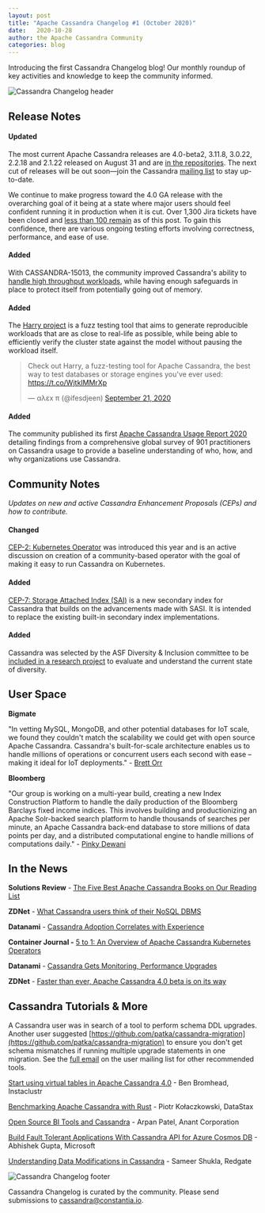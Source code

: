 ```yaml
---
layout: post
title: "Apache Cassandra Changelog #1 (October 2020)"
date:   2020-10-28 
author: the Apache Cassandra Community
categories: blog
---
```


Introducing the first Cassandra Changelog blog! Our monthly roundup of key activities and knowledge to keep the community informed. 

![Cassandra Changelog header](/img/changelog_header.jpg "image_tooltip")

## Release Notes

#### Updated

The most current Apache Cassandra releases are 4.0-beta2, 3.11.8, 3.0.22, 2.2.18 and 2.1.22 released on August 31 and are [in the repositories](https://cassandra.apache.org/download/). The next cut of releases will be out soon―join the Cassandra [mailing list](https://cassandra.apache.org/community/) to stay up-to-date.

We continue to make progress toward the 4.0 GA release with the overarching goal of it being at a state where major users should feel confident running it in production when it is cut. Over 1,300 Jira tickets have been closed and [less than 100 remain](https://issues.apache.org/jira/projects/CASSANDRA/versions/12346094) as of this post. To gain this confidence, there are various ongoing testing efforts involving correctness, performance, and ease of use.

#### Added

With CASSANDRA-15013, the community improved Cassandra&#39;s ability to [handle high throughput workloads](https://cassandra.apache.org/blog/2020/09/03/improving-resiliency.html), while having enough safeguards in place to protect itself from potentially going out of memory.

#### Added

The [Harry project](https://github.com/apache/cassandra-harry/blob/master/README.md) is a fuzz testing tool that aims to generate reproducible workloads that are as close to real-life as possible, while being able to efficiently verify the cluster state against the model without pausing the workload itself.

<blockquote class="twitter-tweet"><p lang="en" dir="ltr">Check out Harry, a fuzz-testing tool for Apache Cassandra, the best way to test databases or storage engines you&#39;ve ever used: <a href="https://t.co/WjtkIMMrXp">https://t.co/WjtkIMMrXp</a></p>&mdash; αλεx π (@ifesdjeen) <a href="https://twitter.com/ifesdjeen/status/1308036563402719234?ref_src=twsrc%5Etfw">September 21, 2020</a></blockquote> <script async src="https://platform.twitter.com/widgets.js" charset="utf-8"></script>

#### Added

The community published its first [Apache Cassandra Usage Report 2020](https://cassandra.apache.org/blog/2020/09/17/cassandra-usage-report-2020.html) detailing findings from a comprehensive global survey of 901 practitioners on Cassandra usage to provide a baseline understanding of who, how, and why organizations use Cassandra.

## Community Notes

_Updates on new and active Cassandra Enhancement Proposals (CEPs) and how to contribute._

#### Changed

[CEP-2: Kubernetes Operator](https://cwiki.apache.org/confluence/display/CASSANDRA/CEP-2+Kubernetes+Operator) was introduced this year and is an active discussion on creation of a community-based operator with the goal of making it easy to run Cassandra on Kubernetes.

#### Added

[CEP-7: Storage Attached Index (SAI)](https://cwiki.apache.org/confluence/display/CASSANDRA/CEP-7%3A+Storage+Attached+Index) is a new secondary index for Cassandra that builds on the advancements made with SASI. It is intended to replace the existing built-in secondary index implementations.

#### Added

Cassandra was selected by the ASF Diversity &amp; Inclusion committee to be [included in a research project](https://lists.apache.org/thread.html/rfa1673c9f8b42cf286f5fb763eb987eced2bdea1a619358869a49bef%40%3Cdev.cassandra.apache.org%3E) to evaluate and understand the current state of diversity.

## User Space

**Bigmate**

&quot;In vetting MySQL, MongoDB, and other potential databases for IoT scale, we found they couldn&#39;t match the scalability we could get with open source Apache Cassandra. Cassandra&#39;s built-for-scale architecture enables us to handle millions of operations or concurrent users each second with ease – making it ideal for IoT deployments.&quot; - [Brett Orr](https://www.iotcentral.io/blog/how-open-source-apache-cassandra-solved-our-iot-scalability-and-r)

**Bloomberg**

&quot;Our group is working on a multi-year build, creating a new Index Construction Platform to handle the daily production of the Bloomberg Barclays fixed income indices. This involves building and productionizing an Apache Solr-backed search platform to handle thousands of searches per minute, an Apache Cassandra back-end database to store millions of data points per day, and a distributed computational engine to handle millions of computations daily.&quot; - [Pinky Dewani](https://www.techatbloomberg.com/blog/meet-the-team-indices-engineering/)

## In the News

**Solutions Review** - [The Five Best Apache Cassandra Books on Our Reading List](https://solutionsreview.com/data-management/the-five-best-apache-cassandra-books-on-our-reading-list/)

**ZDNet** - [What Cassandra users think of their NoSQL DBMS](https://www.zdnet.com/article/what-cassandra-users-think-of-their-nosql-dbms/)

**Datanami** - [Cassandra Adoption Correlates with Experience](https://www.datanami.com/2020/09/22/cassandra-adoption-correlates-with-experience/)

**Container Journal -** [5 to 1: An Overview of Apache Cassandra Kubernetes Operators](https://containerjournal.com/topics/container-management/5-to-1-an-overview-of-apache-cassandra-kubernetes-operators/)

**Datanami** - [Cassandra Gets Monitoring, Performance Upgrades](https://www.datanami.com/2020/07/21/cassandra-gets-monitoring-performance-upgrades/)

**ZDNet** - [Faster than ever, Apache Cassandra 4.0 beta is on its way](https://www.zdnet.com/article/faster-than-ever-apache-cassandra-4-0-beta-is-on-its-way/)

## Cassandra Tutorials & More

A Cassandra user was in search of a tool to perform schema DDL upgrades. Another user suggested [https://github.com/patka/cassandra-migration](https://github.com/patka/cassandra-migration) to ensure you don&#39;t get schema mismatches if running multiple upgrade statements in one migration. See the [full email](https://lists.apache.org/thread.html/rdfee145c4c5d920f644c6bcd081c6fb446d52b055c133485217b8143%40%3Cuser.cassandra.apache.org%3E) on the user mailing list for other recommended tools.

[Start using virtual tables in Apache Cassandra 4.0](https://opensource.com/article/20/10/virtual-tables-apache-cassandra) - Ben Bromhead, Instaclustr

[Benchmarking Apache Cassandra with Rust](https://pkolaczk.github.io/benchmarking-cassandra/) - Piotr Kołaczkowski, DataStax

[Open Source BI Tools and Cassandra](https://blog.anant.us/open-source-bi-tools-and-cassandra/) - Arpan Patel, Anant Corporation

[Build Fault Tolerant Applications With Cassandra API for Azure Cosmos DB](https://dzone.com/articles/build-fault-tolerant-applications-with-cassandra-a) - Abhishek Gupta, Microsoft

[Understanding Data Modifications in Cassandra](https://www.red-gate.com/simple-talk/blogs/understanding-data-modifications-in-cassandra/) - Sameer Shukla, Redgate

![Cassandra Changelog footer](/img/changelog_footer.jpg "image_tooltip")

Cassandra Changelog is curated by the community. Please send submissions to [cassandra@constantia.io](mailto:cassandra@constantia.io).
